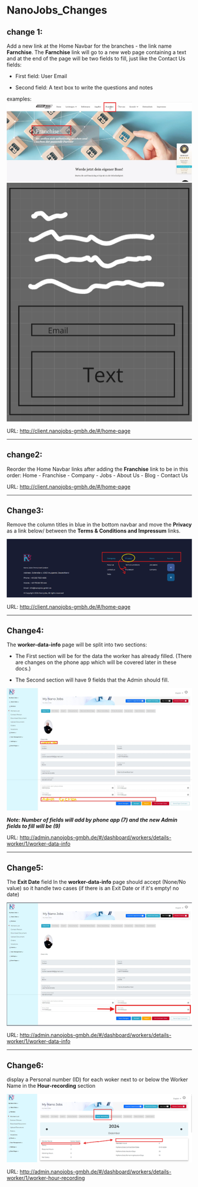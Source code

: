 # NanoJobs_Changes


## change 1:
Add a new link at the Home Navbar for the branches - the link name **Farnchise**. The **Farnchise** link will go to a new web page containing a text and at the end of the page will be two fields to fill, just like the Contact Us fields:

 - First field: User Email

 - Second field: A text box to write the questions and notes

examples:
![change1](./Assets/change1.png)
![change1_1](./Assets/change1_1.png)

URL: http://client.nanojobs-gmbh.de/#/home-page 


 ----
 ## change2:
Reorder the Home Navbar links after adding the **Franchise** link to be in this order: 
Home - Franchise - Company - Jobs - About Us - Blog - Contact Us

URL: http://client.nanojobs-gmbh.de/#/home-page 

----

## Change3: 
Remove the column titles in blue in the bottom navbar and move the **Privacy** as a link below/ between the **Terms & Conditions and Impressum** links.

![change3](./Assets/change3.png)

URL: http://client.nanojobs-gmbh.de/#/home-page 

----
## Change4:
The **worker-data-info** page will be split into two sections:

 - The First section will be for the data the worker has already filled. (There are changes on the phone app which will be covered later in these docs.)

 - The Second section will have 9 fields that the Admin should fill.

![change4](./Assets/change4.jpeg)

***Note: Number of fields will add by phone app (7) and the new Admin fields to fill will be (9)***

URL: http://admin.nanojobs-gmbh.de/#/dashboard/workers/details-worker/1/worker-data-info

---
## Change5:

The **Exit Date** field In the **worker-data-info** page should accept (None/No value) so it handle two cases (if there is an Exit Date or if it's empty! no date)

![change4_2](./Assets/Change4_2.png)

URL: http://admin.nanojobs-gmbh.de/#/dashboard/workers/details-worker/1/worker-data-info

 ---
## Change6:

display a Personal number (ID) for each woker next to or below the Worker Name in the **Hour-recording** section

![change4_2](./Assets/Change6.png)

URL: http://admin.nanojobs-gmbh.de/#/dashboard/workers/details-worker/1/worker-hour-recording